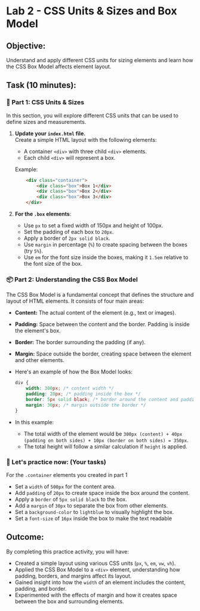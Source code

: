 # Lab 2 - CSS Units & Sizes and Box Model

## Objective:
Understand and apply different CSS units for sizing elements and learn how the CSS Box Model affects element layout.

## Task (10 minutes):

### 📐  Part 1: CSS Units & Sizes
In this section, you will explore different CSS units that can be used to define sizes and measurements.

1. **Update your `index.html` file.**<br>
Create a simple HTML layout with the following elements:
   - A container `<div>` with three child `<div>` elements.
   - Each child `<div>` will represent a box.
 
    Example:

    ```html
        <div class="container">
            <div class="box">Box 1</div>
            <div class="box">Box 2</div>
            <div class="box">Box 3</div>
        </div>
    ```

2. **For the `.box` elements**:
    - Use `px` to set a fixed width of 150px and height of 100px.
    - Set the padding of each box to `20px`.
    - Apply a border of `2px solid black`.
    - Use `margin` in percentage (`%`) to create spacing between the boxes (try `5%`).
    - Use `em` for the font size inside the boxes, making it `1.5em` relative to the font size of the box.


###  📦 Part 2: Understanding the CSS Box Model

The CSS Box Model is a fundamental concept that defines the structure and layout of HTML elements. It consists of four main areas:

- **Content:** The actual content of the element (e.g., text or images).
- **Padding:** Space between the content and the border. Padding is inside the element's box.
- **Border:** The border surrounding the padding (if any).
- **Margin:** Space outside the border, creating space between the element and other elements.

- Here's an example of how the Box Model looks:

    ```css
    div {
        width: 300px; /* content width */
        padding: 20px; /* padding inside the box */
        border: 5px solid black; /* border around the content and padding */
        margin: 30px; /* margin outside the border */
    }
    ```

- In this example:
    - The total width of the element would be `300px (content) + 40px (padding on both sides) + 10px (border on both sides) = 350px`.
    - The total height will follow a similar calculation if `height` is applied.

### 🔶 Let's practice now: (Your tasks)
For the `.container` elements you created in part 1
   - Set a `width` of `500px` for the content area.
   - Add `padding` of `20px` to create space inside the box around the content.
   - Apply a `border` of `5px solid black` to the box.
   - Add a `margin` of `30px` to separate the box from other elements.
   - Set a `background-color` to `lightblue` to visually highlight the box.
   - Set a `font-size` of `16px` inside the box to make the text readable

## Outcome:
By completing this practice activity, you will have:
- Created a simple layout using various CSS units (`px`, `%`, `em`, `vw`, `vh`).
- Applied the CSS Box Model to a `<div>` element, understanding how padding, borders, and margins affect its layout.
- Gained insight into how the `width` of an element includes the content, padding, and border.
- Experimented with the effects of margin and how it creates space between the box and surrounding elements.